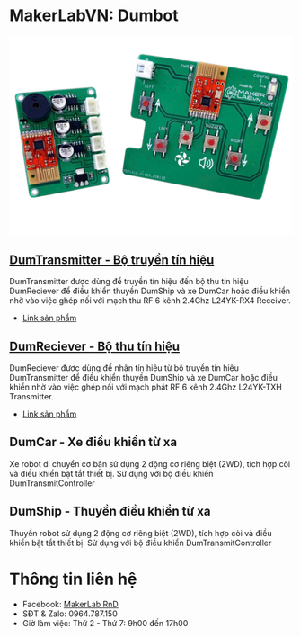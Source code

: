 # MakerLabVN: Dumbot

![](/image/ca2.jpg)

## [DumTransmitter - Bộ truyền tín hiệu](/DumTransmitter/README.md)

DumTransmitter được dùng để truyền tín hiệu đến bộ thu tín hiệu DumReciever để điều khiển thuyền DumShip và xe DumCar hoặc điều khiển nhờ vào việc ghép nối với mạch thu RF 6 kênh 2.4Ghz L24YK-RX4 Receiver.

- [Link sản phẩm](https://hshop.vn/mach-thu-rf-6-kenh-2-4ghz-l24yk-rx4)

## [DumReciever - Bộ thu tín hiệu](/DumReciever/README.md)

DumReciever được dùng để nhận tín hiệu từ bộ truyền tín hiệu DumTransmitter để điều khiển thuyền DumShip và xe DumCar hoặc điều khiển nhờ vào việc ghép nối với mạch phát RF 6 kênh 2.4Ghz L24YK-TXH Transmitter.

- [Link sản phẩm](https://hshop.vn/mach-phat-rf-6-kenh-2-4ghz-l24yk-txh)

## DumCar - Xe điều khiển từ xa

Xe robot di chuyển cơ bản sử dụng 2 động cơ riêng biệt (2WD), tích hợp còi và điều khiển bật tắt thiết bị. Sử dụng với bộ điều khiển DumTransmitController

## DumShip - Thuyền điều khiển từ xa

Thuyền robot sử dụng 2 động cơ riêng biệt (2WD), tích hợp còi và điều khiển bật tắt thiết bị. Sử dụng với bộ điều khiển DumTransmitController

# Thông tin liên hệ

- Facebook: [MakerLab RnD](https://www.facebook.com/makerlabvn)
- SĐT & Zalo: 0964.787.150
- Giờ làm việc: Thứ 2 - Thứ 7: 9h00 đến 17h00
